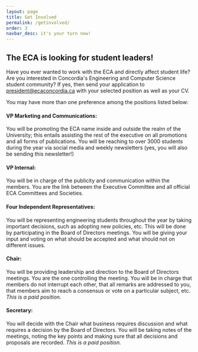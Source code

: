 ```yaml
---
layout: page
title: Get Involved
permalink: /getinvolved/
order: 3
navbar_desc: it's your turn now!
---
```


## The ECA is looking for student leaders!

Have you ever wanted to work with the ECA and directly affect student life?
Are you interested in Concordia's Engineering and Computer Science student community?
If yes, then send your application to [president@ecaconcordia.ca](mailto:president@ecaconcordia.ca) with your selected position as well as your CV. 

You may have more than one preference among the positions listed below:
  

#### VP Marketing and Communications: 
You will be promoting the ECA name inside and outside the realm of the University; this entails assisting the rest of the executive on all promotions and all forms of publications. You will be reaching to over 3000 students during the year via social media and weekly newsletters (yes, you will also be sending this newsletter!)

#### VP Internal: 
You will be in charge of the publicity and communication within the members. You are the link between the Executive Committee and all official ECA Committees and Societies. 
 
#### Four Independent Representatives: 
You will be representing engineering students throughout the year by taking important decisions, such as adopting new policies, etc. This will be done by participating in the Board of Directors meetings. You will be giving your input and voting on what should be accepted and what should not on different issues.

#### Chair: 
You will be providing leadership and direction to the Board of Directors meetings. You are the one controlling the meeting. You will be in charge that members do not interrupt each other, that all remarks are addressed to you, that members aim to reach a consensus or vote on a particular subject, etc.
_This is a paid position._
 
#### Secretary: 
You will decide with the Chair what business requires discussion and what requires a decision by the Board of Directors. You will be taking notes of the meetings, noting the key points and making sure that all decisions and proposals are recorded.
_This is a paid position._
